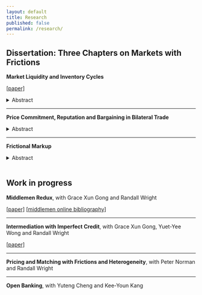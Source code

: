 ```yaml
---
layout: default
title: Research
published: false
permalink: /research/
---
```


## Dissertation: Three Chapters on Markets with Frictions

**Market Liquidity and Inventory Cycles**

[[paper]](asset/research/Qiao_Inventory_Cycles.pdf)
<details>
<summary> Abstract </summary>
Using U.S. data, I document that inventory investment is pro-cyclical, the inventory-sales (I/S) ratio is counter-cyclical, and aggregate markup is pro-cyclical. However, existing models fail to fully explain these empirical patterns. To address this gap, I introduce a model where inventory holdings are driven by search friction and influenced by market liquidity, defined as the trade-off between markup and the speed of sales. In this model, sellers stock goods and post prices, while buyers select which sellers to visit. Due to a lack of coordination among buyers, sales are stochastic, often resulting in leftover inventory. This friction introduces a new incentive for sellers to hold inventory: to improve buyer experience by offering better terms of trade. However, this incentive leads to a negative externality. In the calibrated economy, sellers, on aggregate, overstock by 1.6%, equivalent to 0.2% of annual GDP, while the annual welfare cost amounts to 0.27% of GDP after accounting for distributional effects. Unlike the Walrasian framework, where prices are determined by market-clearing conditions, sellers in my model actively adjust both prices and quantities. This pricing flexibility allows the model to generate predictions that align with observed patterns of inventory cycles.
</details>

---

**Price Commitment, Reputation and Bargaining in Bilateral Trade**

<details>
<summary> Abstract </summary>
Market activities are mostly bilateral. A clear understanding of the pricing mechanisms has nontrivial policy implications. This paper considers a price-posting environment with the option of bargaining upon meeting. Sellers have reputation concerns about price commitment, while buyers take into account potential contingent pricing when bargaining is acceptable. Despite being ex-ante homogeneous, the sellers who accept bargaining post higher prices than other sellers who don’t accept bargaining. Whether we observe bargaining in equilibrium depends on the market conditions. Bargaining happens when (1) trade frequency is low, (2) the market is small, and (3) the cost of liquidity is low. These results explain the observed market behaviors and provide a rationale for model choices in different research contexts.
</details>

---

**Frictional Markup**
<details>
<summary> Abstract </summary>
Markup is neither a sufficient nor a necessary indicator of market impacts. In classical Bertrand competition, firms heavily impact each other, yet the markup is zero. Conversely, in a competitive search environment, no firm has impact on equilibrium, but everyone has a positive markup. To address the question of how much of the actual markup is attributable to market power and search friction, respectively, I model finite-agent competition with two types of search frictions: noisy search and directed search. The former contributes to market power, while the latter sustains markup in a competitive environment. These two types of frictions can be identified from price dispersion and sales volatility. I estimate the model using NielsenIQ data and conduct counterfactual analysis.
</details>
&nbsp;

## Work in progress

**Middlemen Redux**, with Grace Xun Gong and Randall Wright

[[paper]](asset/research/GQW-final.pdf)
[[middlemen online bibliography]](https://github.com/qiao-ziqi/middlemen)

---

**Intermediation with Imperfect Credit**, with Grace Xun Gong, Yuet-Yee Wong and Randall Wright

[[paper]](asset/research/GQWW-final.pdf)

---

**Pricing and Matching with Frictions and Heterogeneity**, with Peter Norman and Randall Wright

---

**Open Banking**, with Yuteng Cheng and Kee-Youn Kang